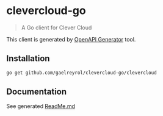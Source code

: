# clevercloud-go

> A Go client for Clever Cloud

This client is generated by [OpenAPI Generator](https://github.com/OpenAPITools/openapi-generator) tool.

## Installation

```bash
go get github.com/gaelreyrol/clevercloud-go/clevercloud
```

## Documentation

See generated [ReadMe.md](./clevercloud/ReadMe.md)
